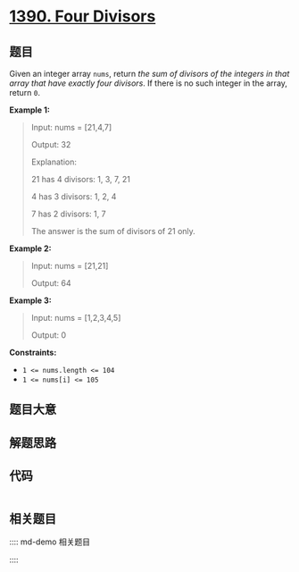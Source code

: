 # [1390. Four Divisors](https://leetcode.com/problems/four-divisors)

## 题目

Given an integer array `nums`, return _the sum of divisors of the integers in
that array that have exactly four divisors_. If there is no such integer in
the array, return `0`.



**Example 1:**

> Input: nums = [21,4,7]
> 
> Output: 32
> 
> Explanation: 
> 
> 21 has 4 divisors: 1, 3, 7, 21
> 
> 4 has 3 divisors: 1, 2, 4
> 
> 7 has 2 divisors: 1, 7
> 
> The answer is the sum of divisors of 21 only.

**Example 2:**

> Input: nums = [21,21]
> 
> Output: 64

**Example 3:**

> Input: nums = [1,2,3,4,5]
> 
> Output: 0

**Constraints:**

  * `1 <= nums.length <= 104`
  * `1 <= nums[i] <= 105`


## 题目大意

## 解题思路

## 代码

```javascript

```

## 相关题目

:::: md-demo 相关题目

::::
